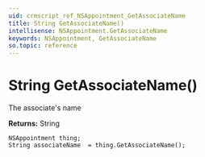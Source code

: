 ```yaml
---
uid: crmscript_ref_NSAppointment_GetAssociateName
title: String GetAssociateName()
intellisense: NSAppointment.GetAssociateName
keywords: NSAppointment, GetAssociateName
so.topic: reference
---
```


# String GetAssociateName()

The associate's name

**Returns:** String

```crmscript
NSAppointment thing;
String associateName  = thing.GetAssociateName();
```

